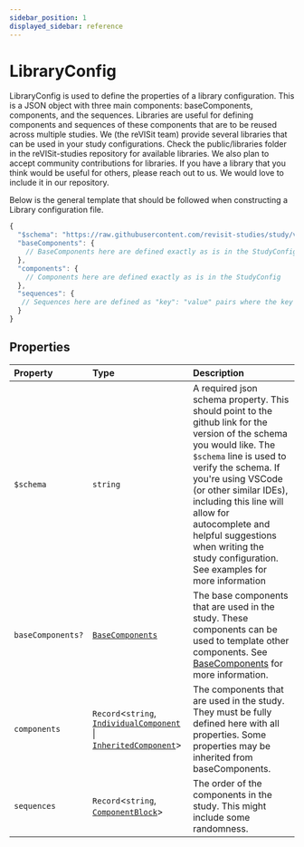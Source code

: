 ```yaml
---
sidebar_position: 1
displayed_sidebar: reference
---
```


# LibraryConfig

LibraryConfig is used to define the properties of a library configuration. This is a JSON object with three main components: baseComponents, components, and the sequences. Libraries are useful for defining components and sequences of these components that are to be reused across multiple studies. We (the reVISit team) provide several libraries that can be used in your study configurations. Check the public/libraries folder in the reVISit-studies repository for available libraries. We also plan to accept community contributions for libraries. If you have a library that you think would be useful for others, please reach out to us. We would love to include it in our repository.

Below is the general template that should be followed when constructing a Library configuration file.

```js
{
  "$schema": "https://raw.githubusercontent.com/revisit-studies/study/v1.0.6/src/parser/LibraryConfigSchema.json",
  "baseComponents": {
    // BaseComponents here are defined exactly as is in the StudyConfig
  },
  "components": {
    // Components here are defined exactly as is in the StudyConfig
  },
  "sequences": {
   // Sequences here are defined as "key": "value" pairs where the key is the name of the sequence and the value is a ComponentBlock, just like in the StudyConfig
  }
}
```

## Properties

| Property | Type | Description |
| :------ | :------ | :------ |
| `$schema` | `string` | A required json schema property. This should point to the github link for the version of the schema you would like. The `$schema` line is used to verify the schema. If you're using VSCode (or other similar IDEs), including this line will allow for autocomplete and helpful suggestions when writing the study configuration. See examples for more information |
| `baseComponents?` | [`BaseComponents`](../type-aliases/BaseComponents.md) | The base components that are used in the study. These components can be used to template other components. See [BaseComponents](../../type-aliases/BaseComponents) for more information. |
| `components` | `Record`\<`string`, [`IndividualComponent`](../type-aliases/IndividualComponent.md) \| [`InheritedComponent`](../type-aliases/InheritedComponent.md)\> | The components that are used in the study. They must be fully defined here with all properties. Some properties may be inherited from baseComponents. |
| `sequences` | `Record`\<`string`, [`ComponentBlock`](ComponentBlock.md)\> | The order of the components in the study. This might include some randomness. |
